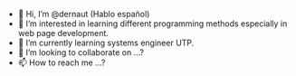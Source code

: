 - 👋 Hi, I’m @dernaut (Hablo español)
- 👀 I’m interested in learning different programming methods especially in web page development.
- 🌱 I’m currently learning systems engineer UTP.
- 💞️ I’m looking to collaborate on ...?
- 📫 How to reach me ...?


